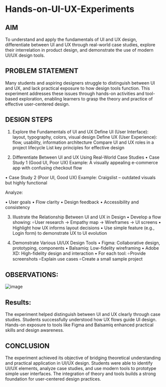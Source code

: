 # Hands-on-UI-UX-Experiments
## AIM
To understand and apply the fundamentals of UI and UX design, differentiate between UI and UX through real-world case studies, explore their interrelation in product design, and demonstrate the use of modern UI/UX design tools.

## PROBLEM STATEMENT
Many students and aspiring designers struggle to distinguish between UI and UX, and lack practical exposure to how design tools function. This experiment addresses these issues through hands-on activities and tool-based exploration, enabling learners to grasp the theory and practice of effective user-centered design.

## DESIGN STEPS
1. Explore the Fundamentals of UI and UX
Define UI (User Interface): layout, typography, colors, visual design
Define UX (User Experience): flow, usability, information architecture
Compare UI and UX roles in a project lifecycle
List key principles for effective design

2. Differentiate Between UI and UX Using Real-World Case Studies
• Case Study 1 (Good UI, Poor UX)
Example: A visually appealing e-commerce app with confusing checkout flow

• Case Study 2 (Poor UI, Good UX)
Example: Craigslist – outdated visuals but highly functional

Analyze:

• User goals
• Flow clarity
• Design feedback
• Accessibility and consistency

3. Illustrate the Relationship Between UI and UX in Design
• Develop a flow showing:
   ৹ User research → Empathy map → Wireframes → UI screens
• Highlight how UX informs layout decisions
• Use simple feature (e.g., Login form) to demonstrate UX to UI evolution

4. Demonstrate Various UI/UX Design Tools
• Figma: Collaborative design, prototyping, components
• Balsamiq: Low-fidelity wireframing
• Adobe XD: High-fidelity design and interaction
• For each tool:
    ৹ Provide screenshots
    ৹ Explain use cases
    ৹ Create a small sample project

## OBSERVATIONS:
![image](https://github.com/user-attachments/assets/474f9440-364e-4571-a959-0da284d6f39e)


## Results:
The experiment helped distinguish between UI and UX clearly through case studies. Students successfully understood how UX flows guide UI design. Hands-on exposure to tools like Figma and Balsamiq enhanced practical skills and design awareness.

## CONCLUSION
The experiment achieved its objective of bridging theoretical understanding and practical application in UI/UX design. Students were able to identify UI/UX elements, analyze case studies, and use modern tools to prototype simple user interfaces. The integration of theory and tools builds a strong foundation for user-centered design practices.
